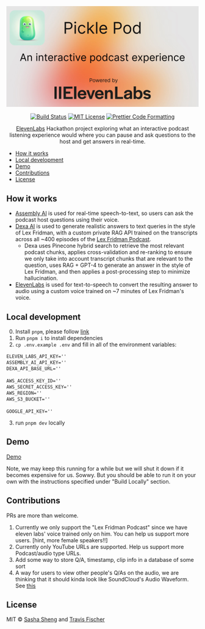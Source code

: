 <p align="center">
  <a href="https://pickle-pod.vercel.app">
    <img alt="An interactive podcast experience." src="/public/social.jpg">
  </a>
</p>

<p align="center">
  <a href="https://github.com/transitive-bullshit/pickle-pod/actions/workflows/test.yml"><img alt="Build Status" src="https://github.com/transitive-bullshit/pickle-pod/actions/workflows/test.yml/badge.svg"></a>
  <a href="https://github.com/transitive-bullshit/pickle-pod/blob/main/license"><img alt="MIT License" src="https://img.shields.io/badge/license-MIT-blue"></a>
  <a href="https://prettier.io"><img alt="Prettier Code Formatting" src="https://img.shields.io/badge/code_style-prettier-brightgreen.svg"></a>
</p>

<p align="center">
  <a href="https://elevenlabs.io">ElevenLabs</a> Hackathon project exploring what an interactive podcast listening experience would where you can pause and ask questions to the host and get answers in real-time.
</p>

- [How it works](#how-it-works)
- [Local development](#local-development)
- [Demo](#demo)
- [Contributions](#contributions)
- [License](#license)

## How it works

- [Assembly AI](https://www.assemblyai.com) is used for real-time speech-to-text, so users can ask the podcast host questions using their voice.
- [Dexa AI](https://dexa.ai) is used to generate realistic answers to text queries in the style of Lex Fridman, with a custom private RAG API trained on the transcripts across all ~400 episodes of the [Lex Fridman Podcast](https://lexfridman.com/podcast/).
  - Dexa uses Pinecone hybrid search to retrieve the most relevant podcast chunks, applies cross-validation and re-ranking to ensure we only take into account transcript chunks that are relevant to the question, uses RAG + GPT-4 to generate an answer in the style of Lex Fridman, and then applies a post-processing step to minimize hallucination.
- [ElevenLabs](https://elevenlabs.io) is used for text-to-speech to convert the resulting answer to audio using a custom voice trained on ~7 minutes of Lex Fridman's voice.

## Local development

0. Install `pnpm`, please follow [link](https://pnpm.io/installation)
1. Run `pnpm i` to install dependencies
2. `cp .env.example .env` and fill in all of the environment variables:

```
ELEVEN_LABS_API_KEY=''
ASSEMBLY_AI_API_KEY=''
DEXA_API_BASE_URL=''

AWS_ACCESS_KEY_ID=''
AWS_SECRET_ACCESS_KEY=''
AWS_REGION=''
AWS_S3_BUCKET=''

GOOGLE_API_KEY=''
```

3. run `pnpm dev` locally

## Demo

[Demo](https://pickle-pod.vercel.app)

Note, we may keep this running for a while but we will shut it down if it becomes expensive for us. Sowwy. But you should be able to run it on your own with the instructions specified under "Build Locally" section.

## Contributions

PRs are more than welcome.

1. Currently we only support the "Lex Fridman Podcast" since we have eleven labs' voice trained only on him. You can help us support more users. [hint, more female speakers!!]
2. Currently only YouTube URLs are supported. Help us support more Podcast/audio type URLs.
3. Add some way to store Q/A, timestamp, clip info in a database of some sort
4. A way for users to view other people's Q/As on the audio, we are thinking that it should kinda look like SoundCloud's Audio Waveform. See [this](https://i.stack.imgur.com/MXAzC.png)

## License

MIT © [Sasha Sheng](https://twitter.com/hackgoofer) and [Travis Fischer](https://twitter.com/transitive_bs)

